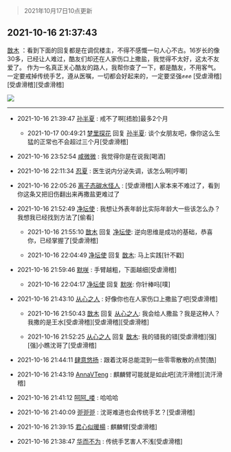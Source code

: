 > 2021年10月17日10点更新
<link rel="stylesheet" href="https://cdn.jsdelivr.net/gh/taotie6/sampleJSON@main/css/photo_show.css">
<meta name="referrer" content="no-referrer" />


 ## 2021-10-16 21:37:43 

 [㪚木](https://www.coolapk.com/feed/30736420?shareKey=OTU3ZDRkYjM5YzJiNjE2YWRhZDM~) ：看到下面的回复都是在调侃楼主，不得不感慨一句人心不古。16岁长的像30多，已经让人难过，酷友们却还在人家伤口上撒盐，我觉得不太好，这太不友爱了。
作为一名真正关心酷友的路人，我帮你查了一下，都是酷友，不用客气。一定要戒掉传统手艺，遵从医嘱，一切都会好起来的，一定要坚强✊✊✊<!--break-->
[受虐滑稽][受虐滑稽][受虐滑稽] 

<div class="album">
<img class="img-item" src="http://image.coolapk.com/feed/2021/1016/21/1081091_d4095b07_1462_7376@1440x953.jpeg" />
</div>

 ------- 

- 2021-10-16 21:39:47 [孙半夏](uid=1851173) : 戒不了啊[捂脸]最多2个月 

    - 2021-10-17 00:49:21 [梦里探花](uid=836750) 回复 [孙半夏](uid=1851173): 谈个女朋友吧，像你这么生猛的正常也不会超过三个月[受虐滑稽] 

- 2021-10-16 23:52:54 [咸微微](uid=1248718) : 我觉得你是在说我[喝酒] 

- 2021-10-16 22:11:34 [忍夏](uid=1630007) : 医生说内分泌失调，该怎么啊[哼唧] 

- 2021-10-16 22:05:26 [离子态碳水怪人](uid=1112739) : [受虐滑稽]人家本来不难过了，看到你这条又把旧伤翻出来再撒盐更难过了 

- 2021-10-16 21:52:49 [净坛使](uid=1518317) : 我想让外表年龄比实际年龄大一些该怎么办？我想我已经找到方法了[偷看] 

    - 2021-10-16 21:55:10 [㪚木](uid=1081091) 回复 [净坛使](uid=1518317): 逆向思维是成功的基础，恭喜你，已经掌握了[受虐滑稽] 

    - 2021-10-16 22:04:49 [净坛使](uid=1518317) 回复 [㪚木](uid=1081091): 马上实践[针不戳] 

- 2021-10-16 21:59:46 [默咲](uid=3799529) : 手臂越粗，下面越细[受虐滑稽] 

    - 2021-10-16 22:04:17 [净坛使](uid=1518317) 回复 [默咲](uid=3799529): 你针棒吗[噗] 

- 2021-10-16 21:43:10 [从心之人](uid=3359478) : 好像你也在人家伤口上撒盐了吧[受虐滑稽] 

    - 2021-10-16 21:50:43 [㪚木](uid=1081091) 回复 [从心之人](uid=3359478): 我会给人撒盐？我是这种人？我撒的是王水[受虐滑稽][受虐滑稽][受虐滑稽] 

    - 2021-10-16 21:52:25 [从心之人](uid=3359478) 回复 [㪚木](uid=1081091): 我的错我的错[受虐滑稽][强][强]小瞧沈哥了[受虐滑稽] 

- 2021-10-16 21:44:11 [肆意悠扬](uid=1097678) : 跟着沈哥总能混到一些零零散散的点赞[酷] 

- 2021-10-16 21:43:19 [AnnaVTeng](uid=2813701) : 麒麟臂可能就是如此吧[流汗滑稽][流汗滑稽] 

- 2021-10-16 21:41:12 [呵阿_喽](uid=2205164) : 哈哈哈 

- 2021-10-16 21:40:09 [戼戼戼](uid=4044548) : 沈哥难道也会传统手艺？[受虐滑稽] 

- 2021-10-16 21:39:15 [君心似暖楊](uid=3303409) : 麒麟臂[受虐滑稽] 

- 2021-10-16 21:38:47 [华而不为](uid=1212555) : 传统手艺害人不浅[受虐滑稽] 

